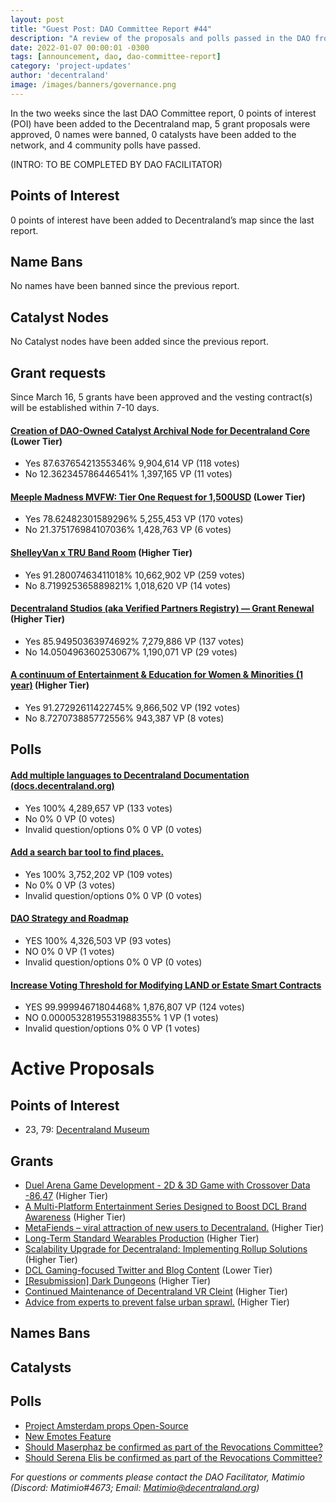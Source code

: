 ```yaml
---
layout: post
title: "Guest Post: DAO Committee Report #44"
description: "A review of the proposals and polls passed in the DAO from March 16 through March 31".
date: 2022-01-07 00:00:01 -0300
tags: [announcement, dao, dao-committee-report]
category: 'project-updates'
author: 'decentraland'
image: /images/banners/governance.png
---
```


In the two weeks since the last DAO Committee report, 0 points of interest (POI) have been added to the Decentraland map, 5 grant proposals were approved, 0 names were banned, 0 catalysts have been added to the network, and 4 community polls have passed.

(INTRO: TO BE COMPLETED BY DAO FACILITATOR)

## Points of Interest
0 points of interest have been added to Decentraland’s map since the last report.


## Name Bans

No names have been banned since the previous report.

## Catalyst Nodes
No Catalyst nodes have been added since the previous report.


## Grant requests
Since March 16, 5 grants have been approved and the vesting contract(s) will be established within 7-10 days.


#### [Creation of DAO-Owned Catalyst Archival Node for Decentraland Core](https://governance.decentraland.org/proposal/?id=21db21b0-bc53-11ed-8c13-518b5c1940be) (Lower Tier)

* Yes 87.63765421355346% 9,904,614 VP (118 votes)
* No 12.362345786446541% 1,397,165 VP (11 votes)


#### [Meeple Madness MVFW: Tier One Request for 1,500USD](https://governance.decentraland.org/proposal/?id=d1c4d160-b95c-11ed-95dc-afd12ca00986) (Lower Tier)

* Yes 78.62482301589296% 5,255,453 VP (170 votes)
* No 21.375176984107036% 1,428,763 VP (6 votes)


#### [ShelleyVan x TRU Band Room](https://governance.decentraland.org/proposal/?id=8a26c5c0-b95c-11ed-95dc-afd12ca00986) (Higher Tier)

* Yes 91.28007463411018% 10,662,902 VP (259 votes)
* No 8.719925365889821% 1,018,620 VP (14 votes)


#### [Decentraland Studios (aka Verified Partners Registry) — Grant Renewal](https://governance.decentraland.org/proposal/?id=81283aa0-b946-11ed-95dc-afd12ca00986) (Higher Tier)

* Yes 85.94950363974692% 7,279,886 VP (137 votes)
* No 14.050496360253067% 1,190,071 VP (29 votes)


#### [A continuum of Entertainment &amp; Education for Women &amp; Minorities (1 year)](https://governance.decentraland.org/proposal/?id=847303a0-b8a8-11ed-95dc-afd12ca00986) (Higher Tier)

* Yes 91.27292611422745% 9,866,502 VP (192 votes)
* No 8.727073885772556% 943,387 VP (8 votes)


## Polls

#### [Add multiple languages to Decentraland Documentation (docs.decentraland.org)](https://governance.decentraland.org/proposal/?id=e7b56cf0-ca73-11ed-8b08-0d4504ab75fe)

* Yes 100% 4,289,657 VP (133 votes)
* No 0% 0 VP (0 votes)
* Invalid question/options 0% 0 VP (0 votes)


#### [Add a search bar tool to find places.](https://governance.decentraland.org/proposal/?id=1e058810-c819-11ed-a454-057e86adfb11)

* Yes 100% 3,752,202 VP (109 votes)
* No 0% 0 VP (3 votes)
* Invalid question/options 0% 0 VP (0 votes)


#### [DAO Strategy and Roadmap](https://governance.decentraland.org/proposal/?id=8f846090-c811-11ed-a454-057e86adfb11)

* YES 100% 4,326,503 VP (93 votes)
* NO 0% 0 VP (1 votes)
* Invalid question/options 0% 0 VP (0 votes)


#### [Increase Voting Threshold for Modifying LAND or Estate Smart Contracts](https://governance.decentraland.org/proposal/?id=963864d0-c0e7-11ed-95a1-11f47a37eb17)

* YES 99.99994671804468% 1,876,807 VP (124 votes)
* NO 0.00005328195531988355% 1 VP (1 votes)
* Invalid question/options 0% 0 VP (1 votes)



# Active Proposals

## Points of Interest

* 23, 79: [Decentraland Museum](https://governance.decentraland.org/proposal/?id=68cec520-d19f-11ed-9cb9-2563bc989482)

## Grants

* [Duel Arena Game Development -  2D &amp; 3D Game with Crossover Data -86,47](https://governance.decentraland.org/proposal/?id=0414e9e0-d1a2-11ed-9cb9-2563bc989482) (Higher Tier)
* [A Multi-Platform Entertainment Series Designed to Boost DCL Brand Awareness](https://governance.decentraland.org/proposal/?id=9b270cc0-d042-11ed-9cb9-2563bc989482) (Higher Tier)
* [MetaFiends – viral attraction of new users to Decentraland.](https://governance.decentraland.org/proposal/?id=79bb8700-cf11-11ed-8b08-0d4504ab75fe) (Higher Tier)
* [Long-Term Standard Wearables Production](https://governance.decentraland.org/proposal/?id=a87fce90-cec9-11ed-8b08-0d4504ab75fe) (Higher Tier)
* [Scalability Upgrade for Decentraland: Implementing Rollup Solutions](https://governance.decentraland.org/proposal/?id=a0ab8b20-cb5c-11ed-8b08-0d4504ab75fe) (Higher Tier)
* [DCL Gaming-focused Twitter and Blog Content](https://governance.decentraland.org/proposal/?id=6545d170-c9c8-11ed-a090-d91bdcb2a791) (Lower Tier)
* [[Resubmission] Dark Dungeons](https://governance.decentraland.org/proposal/?id=639b31c0-c8e3-11ed-a454-057e86adfb11) (Higher Tier)
* [Continued Maintenance of Decentraland VR Cleint](https://governance.decentraland.org/proposal/?id=47aac310-c783-11ed-a85e-7ddcee7c678f) (Higher Tier)
* [Advice from experts to prevent false urban sprawl.](https://governance.decentraland.org/proposal/?id=69e7e570-c75b-11ed-a85e-7ddcee7c678f) (Higher Tier)

## Names Bans


## Catalysts


## Polls

* [Project Amsterdam props Open-Source](https://governance.decentraland.org/proposal/?id=da3dd100-cfe8-11ed-9cb9-2563bc989482)
* [New Emotes Feature](https://governance.decentraland.org/proposal/?id=3e4bd900-ce7f-11ed-8b08-0d4504ab75fe)
* [Should Maserphaz be confirmed as part of the Revocations Committee?](https://governance.decentraland.org/proposal/?id=c6768330-ce29-11ed-8b08-0d4504ab75fe)
* [Should Serena Elis be confirmed as part of the Revocations Committee?](https://governance.decentraland.org/proposal/?id=7dad6510-ce29-11ed-8b08-0d4504ab75fe)

*For questions or comments please contact the DAO Facilitator, Matimio (Discord: Matimio#4673; Email: [Matimio@decentraland.org](mailto:Matimio@decentraland.org))*